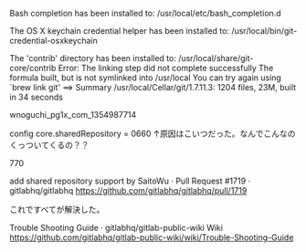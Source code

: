 Bash completion has been installed to:
  /usr/local/etc/bash_completion.d

The OS X keychain credential helper has been installed to:
  /usr/local/bin/git-credential-osxkeychain

The 'contrib' directory has been installed to:
  /usr/local/share/git-core/contrib
Error: The linking step did not complete successfully
The formula built, but is not symlinked into /usr/local
You can try again using `brew link git'
==> Summary
/usr/local/Cellar/git/1.7.11.3: 1204 files, 23M, built in 34 seconds


wnoguchi_pg1x_com_1354987714

config core.sharedRepository = 0660
↑原因はこいつだった。なんでこんなのくっついてくるの？？

770

add shared repository support by SaitoWu · Pull Request #1719 · gitlabhq/gitlabhq
https://github.com/gitlabhq/gitlabhq/pull/1719

これですべてが解決した。

Trouble Shooting Guide · gitlabhq/gitlab-public-wiki Wiki
https://github.com/gitlabhq/gitlab-public-wiki/wiki/Trouble-Shooting-Guide







